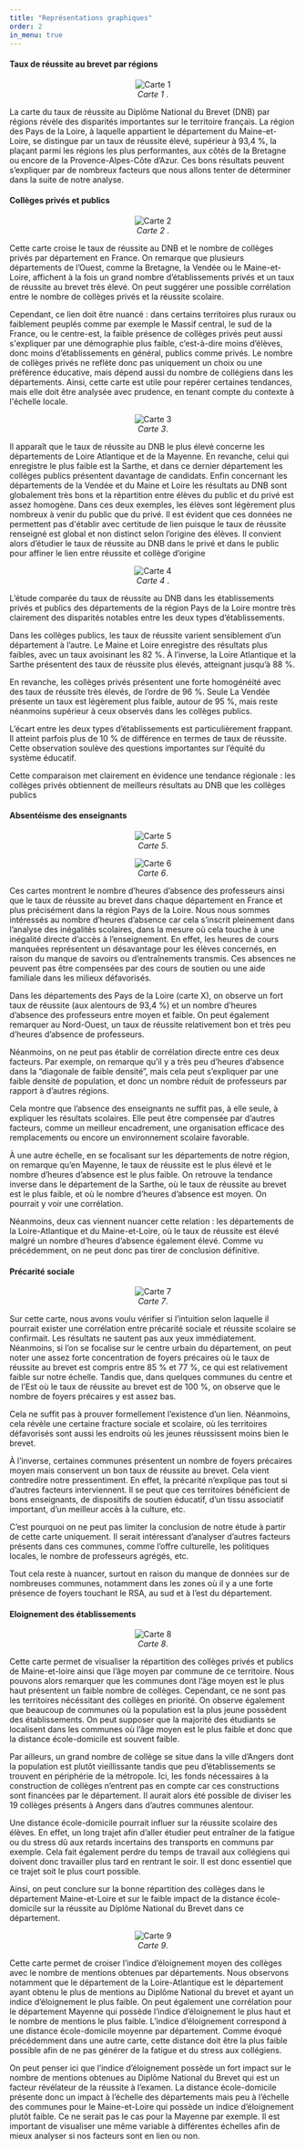 ```yaml
---
title: "Représentations graphiques"
order: 2
in_menu: true
---
```

#### Taux de réussite au brevet par régions
<figure style="text-align: center;">
  <img src="images/taux-de-reussite.png" alt="Carte 1" >
  <figcaption><em>Carte 1</em> .</figcaption>
</figure>


La carte du taux de réussite au Diplôme National du Brevet (DNB) par régions révèle des disparités importantes sur le territoire français. La région des Pays de la Loire, à laquelle appartient le département du Maine-et-Loire, se distingue par un taux de réussite élevé, supérieur à 93,4 %, la plaçant parmi les régions les plus performantes, aux côtés de la Bretagne ou encore de la Provence-Alpes-Côte d’Azur. Ces bons résultats peuvent s’expliquer par de nombreux facteurs que nous allons tenter de déterminer dans la suite de notre analyse. 


#### Collèges privés et publics

<figure style="text-align: center;">
  <img src="images/repartition-des-colleges-prives.png" alt="Carte 2" >
  <figcaption><em>Carte 2</em> .</figcaption>
</figure>

Cette carte croise le taux de réussite au DNB et le nombre de collèges privés par département en France. On remarque que plusieurs départements de l’Ouest, comme la Bretagne, la Vendée ou le Maine-et-Loire, affichent à la fois un grand nombre d’établissements privés et un taux de réussite au brevet très élevé. On peut suggérer une possible corrélation entre le nombre de collèges privés et la réussite scolaire. 

Cependant, ce lien doit être nuancé : dans certains territoires plus ruraux ou faiblement peuplés comme par exemple le Massif central, le sud de la France, ou le centre-est, la faible présence de collèges privés peut aussi s'expliquer par une démographie plus faible, c’est-à-dire moins d’élèves, donc moins d’établissements en général, publics comme privés. Le nombre de collèges privés ne reflète donc pas uniquement un choix ou une préférence éducative, mais dépend aussi du nombre de collégiens dans les départements. 
Ainsi, cette carte est utile pour repérer certaines tendances, mais elle doit être analysée avec prudence, en tenant compte du contexte à l'échelle locale. 


<figure style="text-align: center;">
  <img src="images/nombre-de-candidats-et-taux-de-reussite.png" alt="Carte 3" >
  <figcaption><em>Carte 3</em>.</figcaption>
</figure>
Il apparaît que le taux de réussite au DNB le plus élevé concerne les départements de Loire Atlantique et de la Mayenne. En revanche, celui qui enregistre le plus faible est la Sarthe, et dans ce dernier département les collèges publics présentent davantage de candidats. Enfin concernant les départements de la Vendée et du Maine et Loire les résultats au DNB sont globalement très bons et la répartition entre élèves du public et du privé est assez homogène. Dans ces deux exemples, les élèves sont légèrement plus nombreux à venir du public que du privé. Il est évident que ces données ne permettent pas d'établir avec certitude de lien puisque le taux de réussite renseigné est global et non distinct selon l’origine des élèves. Il convient alors d’étudier le taux de réussite au DNB dans le privé et dans le public pour affiner le lien entre réussite et collège d’origine

<figure style="text-align: center;">
  <img src="images/taux-de-reussite-et-colleges-prives-region.jpg" alt="Carte 4" >
  <figcaption><em>Carte 4</em> .</figcaption>
</figure>
L’étude comparée du taux de réussite au DNB dans les établissements privés et publics des départements de la région Pays de la Loire montre très clairement des disparités notables entre les deux types d’établissements.

Dans les collèges publics, les taux de réussite varient sensiblement d’un département à l’autre. Le Maine et Loire enregistre des résultats plus faibles, avec un taux avoisinant les 82 %. À l’inverse, la Loire Atlantique et la Sarthe présentent des taux de réussite plus élevés, atteignant jusqu’à 88 %.

En revanche, les collèges privés présentent une forte homogénéité avec des taux de réussite très élevés, de l’ordre de 96 %. Seule La Vendée présente un taux est légèrement plus faible, autour de 95 %, mais reste néanmoins supérieur à ceux observés dans les collèges publics.

L’écart entre les deux types d’établissements est particulièrement frappant. Il atteint parfois plus de 10 % de différence en termes de taux de réussite. Cette observation soulève des questions importantes sur l’équité du système éducatif. 

Cette comparaison met clairement en évidence une tendance régionale : les collèges privés obtiennent de meilleurs résultats au DNB que les collèges publics

#### Absentéisme des enseignants

<figure style="text-align: center;">
  <img src="images/nombre-heure-absences-nationale.png" alt="Carte 5" >
  <figcaption><em>Carte 5</em>.</figcaption>
</figure>

<figure style="text-align: center;">
  <img src="images/nombre-heure-absences-regions.png" alt="Carte 6" >
  <figcaption><em>Carte 6</em>.</figcaption>
</figure>
Ces cartes montrent le nombre d’heures d’absence des professeurs ainsi que le taux de réussite au brevet dans chaque département en France et plus précisément dans la région Pays de la Loire. Nous nous sommes intéressés au nombre d’heures d’absence car cela s’inscrit pleinement dans l’analyse des inégalités scolaires, dans la mesure où cela touche à une inégalité directe d’accès à l’enseignement. En effet, les heures de cours manquées représentent un désavantage pour les élèves concernés, en raison du manque de savoirs ou d’entraînements transmis. Ces absences ne peuvent pas être compensées par des cours de soutien ou une aide familiale dans les milieux défavorisés.

Dans les départements des Pays de la Loire (carte X), on observe un fort taux de réussite (aux alentours de 93,4 %) et un nombre d’heures d’absence des professeurs entre moyen et faible. On peut également remarquer au Nord-Ouest, un taux de réussite relativement bon et très peu d’heures d’absence de professeurs.  

Néanmoins, on ne peut pas établir de corrélation directe entre ces deux facteurs. Par exemple, on remarque qu’il y a très peu d’heures d’absence dans la “diagonale de faible densité”, mais cela peut s’expliquer par une faible densité de population, et donc un nombre réduit de professeurs par rapport à d’autres régions.

Cela montre que l’absence des enseignants ne suffit pas, à elle seule, à expliquer les résultats scolaires. Elle peut être compensée par d’autres facteurs, comme un meilleur encadrement, une organisation efficace des remplacements ou encore un environnement scolaire favorable.

À une autre échelle, en se focalisant sur les départements de notre région, on remarque qu’en Mayenne, le taux de réussite est le plus élevé et le nombre d’heures d’absence est le plus faible. On retrouve la tendance inverse dans le département de la Sarthe, où le taux de réussite au brevet est le plus faible, et où le nombre d’heures d’absence est moyen. On pourrait y voir une corrélation.

Néanmoins, deux cas viennent nuancer cette relation : les départements de la Loire-Atlantique et du Maine-et-Loire, où le taux de réussite est élevé malgré un nombre d’heures d’absence également élevé. Comme vu précédemment, on ne peut donc pas tirer de conclusion définitive.


#### Précarité sociale

<figure style="text-align: center;">
  <img src="images/rsa.png" alt="Carte 7" >
  <figcaption><em>Carte 7</em>.</figcaption>
</figure>
Sur cette carte, nous avons voulu vérifier si l’intuition selon laquelle il pourrait exister une corrélation entre précarité sociale et réussite scolaire se confirmait. Les résultats ne sautent pas aux yeux immédiatement. Néanmoins, si l’on se focalise sur le centre urbain du département, on peut noter une assez forte concentration de foyers précaires où le taux de réussite au brevet est compris entre 85 % et 77 %, ce qui est relativement faible sur notre échelle. Tandis que, dans quelques communes du centre et de l’Est où le taux de réussite au brevet est de 100 %, on observe que le nombre de foyers précaires y est assez bas.

Cela ne suffit pas à prouver formellement l’existence d’un lien. Néanmoins, cela révèle une certaine fracture sociale et scolaire, où les territoires défavorisés sont aussi les endroits où les jeunes réussissent moins bien le brevet. 

À l’inverse, certaines communes présentent un nombre de foyers précaires moyen mais conservent un bon taux de réussite au brevet. Cela vient contredire notre pressentiment. En effet, la précarité n’explique pas tout si d’autres facteurs interviennent. Il se peut que ces territoires bénéficient de bons enseignants, de dispositifs de soutien éducatif, d’un tissu associatif important, d’un meilleur accès à la culture, etc.

C’est pourquoi on ne peut pas limiter la conclusion de notre étude à partir de cette carte uniquement. Il serait intéressant d’analyser d’autres facteurs présents dans ces communes, comme l’offre culturelle, les politiques locales, le nombre de professeurs agrégés, etc.

Tout cela reste à nuancer, surtout en raison du manque de données sur de nombreuses communes, notamment dans les zones où il y a une forte présence de foyers touchant le RSA, au sud et à l’est du département.


#### Eloignement des établissements 

<figure style="text-align: center;">
  <img src="images/age-moyen.png" alt="Carte 8" >
  <figcaption><em>Carte 8</em>.</figcaption>
</figure>
Cette carte permet de visualiser la répartition des collèges privés et publics de Maine-et-loire ainsi que l’âge moyen par commune de ce territoire. Nous pouvons alors remarquer que les communes dont l’âge moyen est le plus haut présentent un faible nombre de collèges. Cependant, ce ne sont pas les territoires nécéssitant des collèges en priorité. On observe également que beaucoup de communes où la population est la plus jeune possèdent des établissements. On peut supposer que la majorité des étudiants se localisent dans les communes où l’âge moyen est le plus faible et donc que la distance école-domicile est souvent faible. 

Par ailleurs, un grand nombre de collège se situe dans la ville d’Angers dont la population est plutôt vieillissante tandis que peu d’établissements se trouvent en périphérie de la métropole. Ici, les fonds nécessaires à la construction de collèges n’entrent pas en compte car ces constructions sont financées par le département. Il aurait alors été possible de diviser les 19 collèges présents à Angers dans d’autres communes alentour.

Une distance école-domicile pourrait influer sur la réussite scolaire des élèves. En effet, un long trajet afin d’aller étudier peut entraîner de la fatigue ou du stress dû aux retards incertains des transports en communs par exemple. Cela fait également perdre du temps de travail aux collégiens qui doivent donc travailler plus tard en rentrant le soir. Il est donc essentiel que ce trajet soit le plus court possible.

Ainsi, on peut conclure sur la bonne répartition des collèges dans le département Maine-et-Loire et sur le faible impact de la distance école-domicile sur la réussite au Diplôme National du Brevet dans ce département.

<figure style="text-align: center;">
  <img src="images/indice-d'eloignement.jpg" alt="Carte 9" >
  <figcaption><em>Carte 9</em>.</figcaption>
</figure>
Cette carte permet de croiser l’indice d’éloignement moyen des collèges avec le nombre de mentions obtenues par départements. Nous observons notamment que le département de la Loire-Atlantique est le département ayant obtenu le plus de mentions au Diplôme National du brevet et ayant un indice d’éloignement le plus faible. On peut également une corrélation pour le département Mayenne qui possède l’indice d’éloignement le plus haut et le nombre de mentions le plus faible. L’indice d’éloignement correspond à une distance école-domicile moyenne par département. Comme évoqué précédemment dans une autre carte, cette distance doit être la plus faible possible afin de ne pas générer de la fatigue et du stress aux collégiens. 

On peut penser ici que l’indice d’éloignement possède un fort impact sur le nombre de mentions obtenues au Diplôme National du Brevet qui est un facteur révélateur de la réussite à l’examen. La distance école-domicile présente donc un impact à l’échelle des départements mais peu à l’échelle des communes pour le Maine-et-Loire qui possède un indice d’éloignement plutôt faible. Ce ne serait pas le cas pour la Mayenne par exemple. Il est important de visualiser une même variable à différentes échelles afin de mieux analyser si nos facteurs sont en lien ou non. 